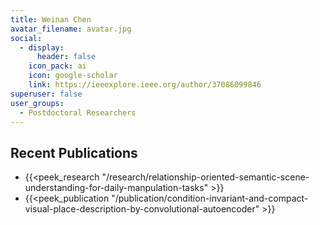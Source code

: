 ```yaml
---
title: Weinan Chen
avatar_filename: avatar.jpg
social:
  - display:
      header: false
    icon_pack: ai
    icon: google-scholar
    link: https://ieeexplore.ieee.org/author/37086099846
superuser: false
user_groups:
  - Postdoctoral Researchers
---
```


## Recent Publications
- {{<peek_research "/research/relationship-oriented-semantic-scene-understanding-for-daily-manpulation-tasks" >}}
- {{<peek_publication "/publication/condition-invariant-and-compact-visual-place-description-by-convolutional-autoencoder" >}}